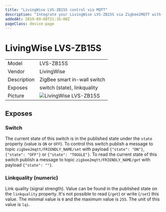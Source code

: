 ```yaml
---
title: "LivingWise LVS-ZB15S control via MQTT"
description: "Integrate your LivingWise LVS-ZB15S via Zigbee2MQTT with whatever smart home infrastructure you are using without the vendors bridge or gateway."
addedAt: 2019-09-08T21:16:00Z
pageClass: device-page
---
```


<!-- !!!! -->
<!-- ATTENTION: This file is auto-generated through docgen! -->
<!-- You can only edit the "## Notes"-Section till next h1 (#) or h2 heading (##). -->
<!-- Do NOT use h1 or h2 heading within "## Notes"-Section. -->
<!-- !!!! -->

# LivingWise LVS-ZB15S

|     |     |
|-----|-----|
| Model | LVS-ZB15S  |
| Vendor  | LivingWise  |
| Description | ZigBee smart in-wall switch |
| Exposes | switch (state), linkquality |
| Picture | ![LivingWise LVS-ZB15S](https://psi-4ward.github.io/zigbee2mqtt.io/images/devices/LVS-ZB15S.jpg) |


<!-- Notes BEGIN: You can edit here. Add "## Notes" headline if not already present. -->



<!-- Notes END: Do not edit below this line -->


## Exposes

### Switch 
The current state of this switch is in the published state under the `state` property (value is `ON` or `OFF`).
To control this switch publish a message to topic `zigbee2mqtt/FRIENDLY_NAME/set` with payload `{"state": "ON"}`, `{"state": "OFF"}` or `{"state": "TOGGLE"}`.
To read the current state of this switch publish a message to topic `zigbee2mqtt/FRIENDLY_NAME/get` with payload `{"state": ""}`.

### Linkquality (numeric)
Link quality (signal strength).
Value can be found in the published state on the `linkquality` property.
It's not possible to read (`/get`) or write (`/set`) this value.
The minimal value is `0` and the maximum value is `255`.
The unit of this value is `lqi`.

